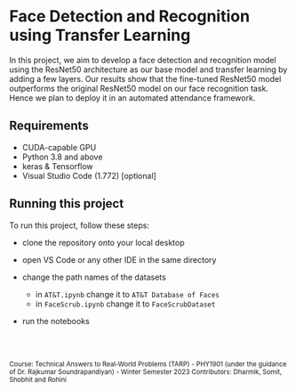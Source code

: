 # Face Detection and Recognition using Transfer Learning

In this project, we aim to develop a face detection and recognition model using the ResNet50 architecture as our base model and transfer learning by adding a few layers. Our results show that the fine-tuned ResNet50 model outperforms the original ResNet50 model on our face recognition task. Hence we plan to deploy it in an automated attendance framework.

## Requirements

  - CUDA-capable GPU
  - Python 3.8 and above
  - keras & Tensorflow
  - Visual Studio Code (1.772) [optional]

## Running this project

To run this project, follow these steps:

  - clone the repository onto your local desktop
  - open VS Code or any other IDE in the same directory
  - change the path names of the datasets
       - in `AT&T.ipynb` change it to `AT&T Database of Faces`
       - in `FaceScrub.ipynb` change it to `FaceScrubDataset`
       
  - run the notebooks


<br/><br/>

<sup> Course: Technical Answers to Real-World Problems (TARP) - PHY1901 (under the guidance of Dr. Rajkumar Soundrapandiyan) - Winter Semester 2023 </sup>
<sup> Contributors: Dharmik, Somit, Shobhit and Rohini </sup>
